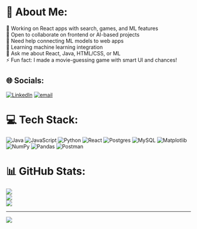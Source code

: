 # 💫 About Me:
🔭 Working on React apps with search, games, and ML features<br>🤝 Open to collaborate on frontend or AI-based projects<br>🤲 Need help connecting ML models to web apps<br>🌱 Learning machine learning integration<br>💬 Ask me about React, Java, HTML/CSS, or ML<br>⚡ Fun fact: I made a movie-guessing game with smart UI and chances!


## 🌐 Socials:
[![LinkedIn](https://img.shields.io/badge/LinkedIn-%230077B5.svg?logo=linkedin&logoColor=white)](https://linkedin.com/in/linkedin.com/in/ganesh-ram-84a194245) [![email](https://img.shields.io/badge/Email-D14836?logo=gmail&logoColor=white)](mailto:ganeshmurugadas2004@gmail.com) 

# 💻 Tech Stack:
![Java](https://img.shields.io/badge/java-%23ED8B00.svg?style=for-the-badge&logo=openjdk&logoColor=white) ![JavaScript](https://img.shields.io/badge/javascript-%23323330.svg?style=for-the-badge&logo=javascript&logoColor=%23F7DF1E) ![Python](https://img.shields.io/badge/python-3670A0?style=for-the-badge&logo=python&logoColor=ffdd54) ![React](https://img.shields.io/badge/react-%2320232a.svg?style=for-the-badge&logo=react&logoColor=%2361DAFB) ![Postgres](https://img.shields.io/badge/postgres-%23316192.svg?style=for-the-badge&logo=postgresql&logoColor=white) ![MySQL](https://img.shields.io/badge/mysql-4479A1.svg?style=for-the-badge&logo=mysql&logoColor=white) ![Matplotlib](https://img.shields.io/badge/Matplotlib-%23ffffff.svg?style=for-the-badge&logo=Matplotlib&logoColor=black) ![NumPy](https://img.shields.io/badge/numpy-%23013243.svg?style=for-the-badge&logo=numpy&logoColor=white) ![Pandas](https://img.shields.io/badge/pandas-%23150458.svg?style=for-the-badge&logo=pandas&logoColor=white) ![Postman](https://img.shields.io/badge/Postman-FF6C37?style=for-the-badge&logo=postman&logoColor=white)
# 📊 GitHub Stats:
![](https://github-readme-stats.vercel.app/api?username=GaneshRam05&theme=dark&hide_border=false&include_all_commits=false&count_private=false)<br/>
![](https://nirzak-streak-stats.vercel.app/?user=GaneshRam05&theme=dark&hide_border=false)<br/>
![](https://github-readme-stats.vercel.app/api/top-langs/?username=GaneshRam05&theme=dark&hide_border=false&include_all_commits=false&count_private=false&layout=compact)

---
[![](https://visitcount.itsvg.in/api?id=GaneshRam05&icon=0&color=0)](https://visitcount.itsvg.in)

<!-- Proudly created with GPRM ( https://gprm.itsvg.in ) -->
